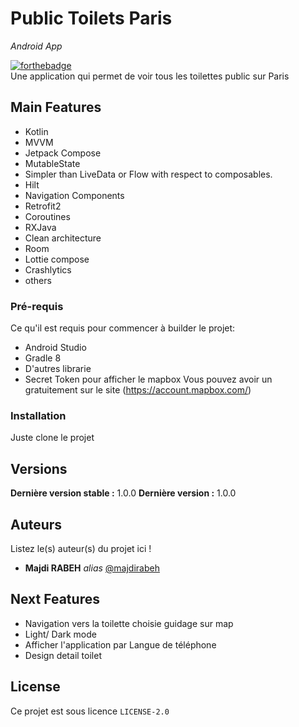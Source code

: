 # Public Toilets Paris
_Android App_

[![forthebadge](https://forthebadge.com/images/badges/made-with-kotlin.svg)](https://github.com/majdirabeh)  
Une application qui permet de voir tous les toilettes public sur Paris

## Main Features

- Kotlin
- MVVM
- Jetpack Compose
- MutableState
- Simpler than LiveData or Flow with respect to composables.
- Hilt
- Navigation Components
- Retrofit2
- Coroutines
- RXJava
- Clean architecture
- Room
- Lottie compose
- Crashlytics
- others 

### Pré-requis

Ce qu'il est requis pour commencer à builder le projet:

- Android Studio
- Gradle 8
- D'autres librarie
- Secret Token pour afficher le mapbox
  Vous pouvez avoir un gratuitement sur le site (https://account.mapbox.com/)

### Installation

Juste clone le projet

## Versions
**Dernière version stable :** 1.0.0
**Dernière version :** 1.0.0

## Auteurs
Listez le(s) auteur(s) du projet ici !
* **Majdi RABEH** _alias_ [@majdirabeh](https://github.com/majdirabeh)

## Next Features

- Navigation vers la toilette choisie guidage sur map
- Light/ Dark mode
- Afficher l'application par Langue de téléphone
- Design detail toilet


## License

Ce projet est sous licence ``LICENSE-2.0``


